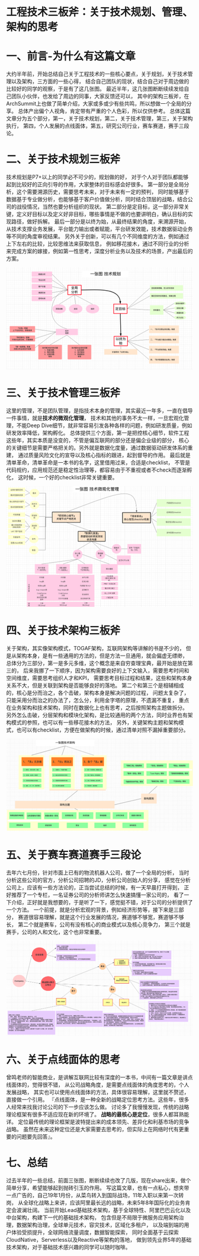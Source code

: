 

工程技术三板斧：关于技术规划、管理、架构的思考
======

# 一、前言-为什么有这篇文章
大约半年前，开始总结自己关于工程技术的一些核心要点，关于规划，关于技术管理以及架构，三方面的一些心得，
结合自己团队的现状，结合自己对于周边做的比较好的同学的观察，于是有了这几张图。
最近半年，这几张图断断续续发给自己团队小伙伴，也发给了周边的同事，大家反馈还可以，
其中的架构三板斧，在ArchSummit上也做了简单介绍，大家或多或少有些共鸣，所以想做一个全局的分享。
总体产出偏个人视角，肯定带有严重的个人色彩，所以仅供参考。
总体这篇文章分为五个部分，第一，关于技术规划，第二，关于技术管理，第三，关于架构执行，
第四，个人发展的点线面体，第五，研究公司行业，赛车赛道，赛手三段论。


# 二、关于技术规划三板斧
技术规划是P7+以上的同学必不可少的，规划做的好，
对于个人对于团队都能够起到比较好的正向引导的作用，大家整体的目标感会好很多。
第一部分是全局分析，这个需要溯源历史，需要思考未来，对于未来有一定的预判，
同时能够基于数据基于专业做分析，也能够基于客户价值做分析，同时结合顶层的战略，结合公司的战役情况，当然也要分析组织的现状。
第二部分是定目标，这一部分非常关键，定义好目标以及定义好非目标，哪些事情是不做的也要讲明白，确认目标的实现路径，做好拆解。
最后一部分是以终为始，从最终结果的角度，来溯源开始，从技术支撑业务发展，平台能力输出或者赋能，平台研发效能，技术数据驱动业务等不同的角度审视结果。
另外关于创新，可以有几个不同维度的方法，例如通过上下左右的比较，比较思维法来获取信息，
例如移花接木，通过不同行业的分析来完成方案的嫁接，例如第一性思考，深度分析业务以及技术的场景，产出最后的方案。

![](images/01.1.技术规划.png)


# 三、关于技术管理三板斧
这里的管理，不是团队管理，是指技术本身的管理，其实最近一年多，一直在倡导一件事情，就是**技术的微观化管理**，
技术和其他的事务不太一样，一旦宏观化管理，不能Deep Dive细节，就非常容易引发各种各样的问题，例如研发质量，例如研发效率降低，架构孵化。
总体提供三个方面，第一是把控核心细节，软件工程这些年，其实本质是没变的，不管是偏互联网的部分还是偏企业级的部分，
核心的关键细节是需要严格把关的。另外就是数据化度量，通过数据驱动研发体系的重建，
通过质量风险文化的宣导以及核心指标的跟进，起到督导的作用。
最后就是清单革命，清单革命是一本书的名字，这里借用过来，合适是checklist，
不管是代码规约，应用规范还是稳定性治理等，都容易由于不重视或者不check而逐渐孵化，
这时候，一个好的checklist非常关键重要。

![](images/01.2.技术的微观化管理.png)


# 四、关于技术架构三板斧
关于架构，其实像架构模式，TOGAF架构，互联网架构等讲解的书是不少的，
但是从架构本身，是有一些通用的方法的，但是方法一旦通用，就会偏虚无缥缈，
总体分为三部分，第一是多元多维，这个概念是来自穷查理宝典，最开始是放在第三的，
后来我挪了一下顺序，因为架构需要良好的上下文输入，需要思考时间和空间维度，需要思考组织人才和KPI，
需要思考目标过程和结果，这些和架构本身关系不大，但是关联到架构是否能够良好的落地。
第二个和第三个是相辅相成的，核心是分而治之，各个击破，架构本身是解决问题的过程，
问题太复杂了，只能采用分而治之的办法了，怎么分，利用金字塔的原理，不遗漏不重复，
重点在业务架构和技术架构，同时在数据化上也有思考，之后按照架构主题做拆分。
另外怎么击破，分层架构和模块化架构，是比较通用的两个方法，同时业界也有架构模式的参照，也可以有一些移花接木的方法，
另外，关键架构主题和架构模式，也可以有checklist，方便在做架构的时候，通过清单对照不漏掉重要部分。

![](images/01.3.技术架构.png)


# 五、关于赛车赛道赛手三段论
去年六七月份，针对市面上已有的物流机器人公司，做了一个全局的分析，
当时分析这些公司的官方，分析公司招聘的JD，分析公司创始人的分享，
感觉在分析公司上，应该有一些方法论的，正当尝试总结的时候，有一天早晨打开得到，
正好推荐了一个专栏，一名证券公司的分析师讲怎么快速搞懂一家公司的，
看了一下介绍，正好就是我想要的，于是听了一下，感觉挺不错，对于公司的分析提供了一个方法。
一个前提，就是分析宏观的背景，例如经济形势等，接下来是三部分，
赛道很容易理解，就是这个行业发展的情况，赛道够不够宽，赛道够不够长，
第二个就是赛车，公司有没有核心的商业模式以及核心竞争力，
第三个就是赛手，公司的人和文化，这个也非常重要。

![](images/01.4.赛车赛道赛手三段论.png)


# 六、关于点线面体的思考
曾鸣老师的智能商业，是讲解互联网比较有深度的一本书，中间有一篇文章是讲点线面体的，觉得很不错，
从公司战略角度，是需要点线面体的角度思考的，个人发展战略，
其实也可以使用点线面体的方法，具体很容易理解，这里就不赘述，直接做一个引用。
『点线面体，是一种全新的战略定位思考方法。这些年，很多人经常来找我讨论公司的下一步应该怎么做。
讨论多了我慢慢发现，传统的战略理论框架有很多不适应现在新的环境了。
**战略的最核心是定位**，很多人都耳熟能详。
定位最传统的理论框架是波特提出来的成本领先、差异化和利基市场的竞争战略。
虽然在未来这种定位还是大家需要去思考的，但实际上在网络时代有更重要的问题要先回答』。


# 七、总结
过去半年的一些总结，前面三张图，断断续续也改了几版，现在share出来，做个简单分享，希望能够起到抛砖引玉的作用。
写这篇文章，也有一点私心，想夹带一点广告的，自己19年1月份，从菜鸟转入到国际战场，11年入职以来第一次转岗，
从全球化战略上来讲，应该阿里最长远的战略，未来5年8年国际化的业务肯定会波澜壮阔。
当前开始Lead基础技术架构，基于全球特性、阿里巴巴云化以及中台架构，构建下一代的基础技术架构，
包含但是不局限于微服务应用架构治理，数据架构治理，全球单元技术，容灾技术，区域化多租户，
以及端到端的用户体验受损提升，全球网络流量调度，数据智能探索，
同时全面基于云探索CloudNative，Serverless以及Reactive等架构的落地，
做到领先业界5年的基础技术架构，对于基础技术感兴趣的同学可以随时咖啡。

